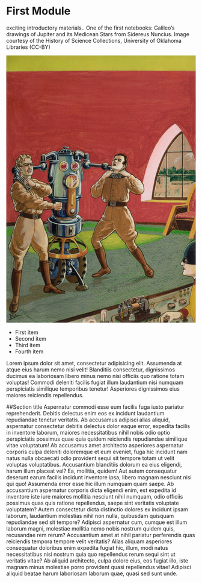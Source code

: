 # First Module

exciting introductory materials..
One of the first notebooks: Galileo’s drawings of Jupiter and its Medicean Stars from Sidereus Nuncius. Image courtesy of the History of Science Collections, University of Oklahoma Libraries (CC-BY)

![image alt text](https://raw.githubusercontent.com/safinazbg/coursePageData/master/courses/assets/22-frank-r-paul.jpg)

- First item
- Second item
- Third item
- Fourth item
  
Lorem ipsum dolor sit amet, consectetur adipisicing elit. Assumenda at atque eius harum nemo nisi velit! Blanditiis consectetur, dignissimos ducimus ea laboriosam libero minus nemo nisi officiis quo ratione totam voluptas! Commodi deleniti facilis fugiat illum laudantium nisi numquam perspiciatis similique temporibus tenetur! Asperiores dignissimos eius maiores reiciendis repellendus. 

##Section title
Aspernatur commodi esse eum facilis fuga iusto pariatur reprehenderit. Debitis delectus enim eos ex incidunt laudantium repudiandae tenetur veritatis. Ab accusamus adipisci alias aliquid, aspernatur consectetur debitis delectus dolor eaque error, expedita facilis in inventore laborum, maiores necessitatibus nihil nobis odio optio perspiciatis possimus quae quia quidem reiciendis repudiandae similique vitae voluptatum! Ab accusamus amet architecto asperiores aspernatur corporis culpa deleniti doloremque et eum eveniet, fuga hic incidunt nam natus nulla obcaecati odio provident sequi sit tempore totam ut velit voluptas voluptatibus. Accusantium blanditiis dolorum ea eius eligendi, harum illum placeat vel? Ea, mollitia, quidem! Aut autem consequatur deserunt earum facilis incidunt inventore ipsa, libero magnam nesciunt nisi qui quo! Assumenda error esse hic illum numquam quam saepe. Ab accusantium aspernatur corporis dicta eligendi enim, est expedita id inventore iste iure maiores mollitia nesciunt nihil numquam, odio officiis possimus quas quis ratione repellendus, saepe sint veritatis voluptate voluptatem? Autem consectetur dicta distinctio dolores ex incidunt ipsam laborum, laudantium molestias nihil non nulla, quibusdam quisquam repudiandae sed sit tempore? Adipisci aspernatur cum, cumque est illum laborum magni, molestiae mollitia nemo nobis nostrum quidem quis, recusandae rem rerum? Accusantium amet at nihil pariatur perferendis quas reiciendis tempora tempore velit veritatis? Alias aliquam asperiores consequatur doloribus enim expedita fugiat hic, illum, modi natus necessitatibus nisi nostrum quia quo repellendus rerum sequi sint ut veritatis vitae? Ab aliquid architecto, culpa dolore eius, eos fugiat illo, iste magnam minus molestiae porro provident quasi repellendus vitae! Adipisci aliquid beatae harum laboriosam laborum quae, quasi sed sunt unde.
